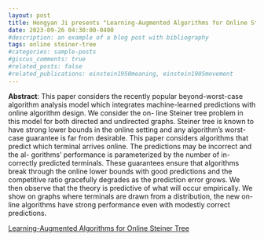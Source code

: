 ```yaml
---
layout: post
title: Hongyan Ji presents "Learning-Augmented Algorithms for Online Steiner Tree"
date: 2023-09-26 04:30:00-0400
#description: an example of a blog post with bibliography
tags: online steiner-tree
#categories: sample-posts
#giscus_comments: true
#related_posts: false
#related_publications: einstein1950meaning, einstein1905movement
---
```


**Abstract**: This paper considers the recently popular beyond-worst-case algorithm analysis model which integrates machine-learned predictions with online algorithm design. We consider the on- line Steiner tree problem in this model for both directed and undirected graphs. Steiner tree is known to have strong lower bounds in the online setting and any algorithm’s worst-case guarantee is far from desirable.
This paper considers algorithms that predict which terminal arrives online. The predictions may be incorrect and the al- gorithms’ performance is parameterized by the number of in- correctly predicted terminals. These guarantees ensure that algorithms break through the online lower bounds with good predictions and the competitive ratio gracefully degrades as the prediction error grows. We then observe that the theory is predictive of what will occur empirically. We show on graphs where terminals are drawn from a distribution, the new on- line algorithms have strong performance even with modestly correct predictions.

[Learning-Augmented Algorithms for Online Steiner Tree](https://arxiv.org/pdf/2112.05353.pdf)